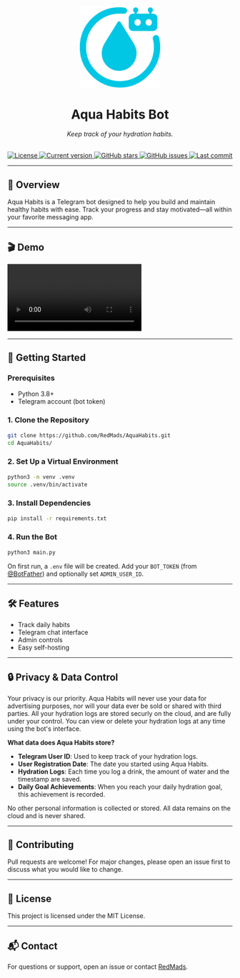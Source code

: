 <div align="center">
    <img src="assets/AquaHabits_logo_250_aqua.svg" alt="AquaHabits logo" width="180"/>
    <h1>Aqua Habits Bot</h1>
    <p><em>Keep track of your hydration habits.</em></p>
    <br/>
    <a href="https://github.com/RedMads/AquaHabits/blob/main/LICENSE">
        <img src="https://img.shields.io/github/license/RedMads/AquaHabits?color=blue" alt="License"/>
    </a>
    <a href="https://github.com/RedMads/AquaHabits/releases/latest">
        <img src="https://img.shields.io/github/v/release/RedMads/AquaHabits?label=version" alt="Current version"/>
    </a>
    <a href="https://github.com/RedMads/AquaHabits/stargazers">
        <img src="https://img.shields.io/github/stars/RedMads/AquaHabits?style=social" alt="GitHub stars"/>
    </a>
    <a href="https://github.com/RedMads/AquaHabits/issues">
        <img src="https://img.shields.io/github/issues/RedMads/AquaHabits" alt="GitHub issues"/>
    </a>
    <a href="https://github.com/RedMads/AquaHabits/commits/main">
        <img src="https://img.shields.io/github/last-commit/RedMads/AquaHabits" alt="Last commit"/>
    </a>
</div>

---

## 🌊 Overview

Aqua Habits is a Telegram bot designed to help you build and maintain healthy habits with ease. Track your progress and stay motivated—all within your favorite messaging app.

---

## 🎬 Demo

![Usage Demo](assets/usage.mp4)

---

## 🚀 Getting Started

### Prerequisites
- Python 3.8+
- Telegram account (bot token)

### 1. Clone the Repository
```bash
git clone https://github.com/RedMads/AquaHabits.git
cd AquaHabits/
```

### 2. Set Up a Virtual Environment
```bash
python3 -m venv .venv
source .venv/bin/activate
```

### 3. Install Dependencies
```bash
pip install -r requirements.txt
```

### 4. Run the Bot
```bash
python3 main.py
```

On first run, a `.env` file will be created. Add your `BOT_TOKEN` (from [@BotFather](https://t.me/BotFather)) and optionally set `ADMIN_USER_ID`.

---

## 🛠 Features
- Track daily habits
- Telegram chat interface
- Admin controls
- Easy self-hosting

---

## 🔒 Privacy & Data Control

Your privacy is our priority. Aqua Habits will never use your data for advertising purposes, nor will your data ever be sold or shared with third parties. All your hydration logs are stored securly on the cloud, and are fully under your control. You can view or delete your hydration logs at any time using the bot's interface.

**What data does Aqua Habits store?**
- **Telegram User ID**: Used to keep track of your hydration logs.
- **User Registration Date**: The date you started using Aqua Habits.
- **Hydration Logs**: Each time you log a drink, the amount of water and the timestamp are saved.
- **Daily Goal Achievements**: When you reach your daily hydration goal, this achievement is recorded.

No other personal information is collected or stored. All data remains on the cloud and is never shared.

---

## 🤝 Contributing
Pull requests are welcome! For major changes, please open an issue first to discuss what you would like to change.

---

## 📄 License
This project is licensed under the MIT License.

---

## 📬 Contact
For questions or support, open an issue or contact [RedMads](https://github.com/RedMads).
